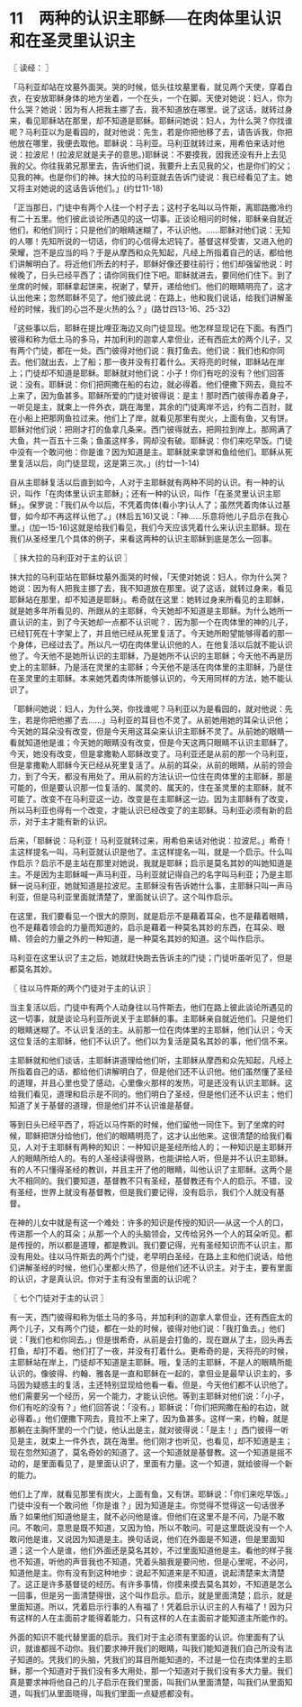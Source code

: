 # 11　两种的认识主耶稣──在肉体里认识和在圣灵里认识主



〖 读经： 〗

「马利亚却站在坟墓外面哭。哭的时候，低头往坟墓里看，就见两个天使，穿着白衣，在安放耶稣身体的地方坐着，一个在头，一个在脚。天使对她说：妇人，你为什么哭？她说：因为有人把我主挪了去，我不知道放在哪里。说了这话，就转过身来，看见耶稣站在那里，却不知道是耶稣。耶稣问她说：妇人，为什么哭？你找谁呢？马利亚以为是看园的，就对他说：先生，若是你把他移了去，请告诉我，你把他放在哪里，我便去取他。耶稣说：马利亚。马利亚就转过来，用希伯来话对他说：拉波尼！(拉波尼就是夫子的意思。)耶稣说：不要摸我，因我还没有升上去见我的父。你往我弟兄那里去，告诉他们说，我要升上去见我的父，也是你们的父；见我的神。也是你们的神。抹大拉的马利亚就去告诉门徒说：我已经看见了主。她又将主对她说的这话告诉他们。」(约廿11-18)

「正当那日，门徒中有两个人往一个村子去；这村子名叫以马忤斯，离耶路撒冷约有二十五里。他们彼此谈论所遇见的这一切事。正谈论相问的时候，耶稣亲自就近他们，和他们同行；只是他们的眼睛迷糊了，不认识他。……耶稣对他们说：无知的人哪！先知所说的一切话，你们的心信得太迟钝了。基督这样受害，又进入他的荣耀，岂不是应当的吗？于是从摩西和众先知起，凡经上所指着自己的话，都给他们讲解明白了。将近他们所去的村子，耶稣好像还要往前行；他们却强留他说：时候晚了，日头已经平西了；请你同我们住下吧。耶稣就进去，要同他们住下。到了坐席的时候，耶稣拿起饼来，祝谢了，擘开，递给他们。他们的眼睛明亮了，这才认出他来；忽然耶稣不见了。他们彼此说：在路上，他和我们说话，给我们讲解圣经的时候，我们的心岂不是火热的么？」(路廿四13-16、25-32)

「这些事以后，耶稣在提比哩亚海边又向门徒显现。他怎样显现记在下面。有西门彼得和称为低土马的多马，并加利利的迦拿人拿但业，还有西庇太的两个儿子，又有两个门徒，都在一处。西门彼得对他们说：我打鱼去。他们说：我们也和你同去。他们就出去，上了船；那一夜并没有打着什么。天将亮的时候，耶稣站在岸上；门徒却不知道是耶稣。耶稣就对他们说：小子！你们有吃的没有？他们回答说：没有。耶稣说：你们把网撒在船的右边，就必得着。他们便撒下网去，竟拉不上来了，因为鱼甚多。耶稣所爱的门徒对彼得说：是主！那时西门彼得赤着身子，一听见是主，就束上一件外衣，跳在海里，其余的门徒离岸不远，约有二百肘，就在小船上把那网鱼拉过来。他们上了岸，就看见那里有炭火，上面有鱼，又有饼。耶稣对他们说：把刚才打的鱼拿几条来。西门彼得就去，把网拉到岸上。那网满了大鱼，共一百五十三条；鱼虽这样多，网却没有破。耶稣说：你们来吃早饭。门徒中没有一个敢问他：你是谁？因为知道是主。耶稣就来拿饼和鱼给他们。耶稣从死里复活以后，向门徒显现，这是第三次。」(约廿一1-14)

自从主耶稣复活以后直到如今，人对于主耶稣就有两种不同的认识。有一种的认识，叫作「在肉体里认识主耶稣」；还有一种的认识，叫作「在圣灵里认识主耶稣」。保罗说：「我们从今以后，不凭着肉体(看小字)认人了；虽然凭着肉体认过基督，如今却不再这样认他了。」(林后五16)又说：「神……乐意将他儿子启示在我心里。」(加一15-16)这就是给我们看见，我们今天应该凭着什么来认识主耶稣。现在我们从圣经里几个具体的例子，来看这两种的认识主耶稣到底是怎么一回事。



〖 抹大拉的马利亚对于主的认识 〗

抹大拉的马利亚站在耶稣坟墓外面哭的时候，「天使对她说：妇人，你为什么哭？她说：因为有人把我主挪了去，我不知道放在那里。说了这话，就转过身来，看见耶稣站在那里，却不知道是耶稣」。希奇就在这里：她转过身来所看见的主耶稣，就是她多年所看见的、所跟从的主耶稣，今天她却不知道是主耶稣。为什么她所一直认识的主，到了今天她却一点都不认识呢？．因为那一个在肉体里的神的儿子，已经钉死在十字架上了，并且他已经从死里复活了。今天她所盼望能够得着的那一个身体，已经过去了。所以凡一切在肉体里认识他的人，在他复活以后就不能认识他了。今天他不是她所认识的主耶稣，乃是她所不认识的主耶稣；今天他不再是历史上的主耶稣，乃是活在灵里的主耶稣；今天他不是活在肉体里的主耶稣，乃是住在圣灵里的主耶稣。本来她凭着肉体所能够认识的，今天用同样的方法，她不能认识了。

「耶稣问她说：妇人，为什么哭，你找谁呢？马利亚以为是看园的，就对他说：先生，若是你把他挪了去……」马利亚的耳目也不灵了。从前她用她的耳朵认识他；今天她的耳朵没有改变，但是今天用这耳朵来认识主耶稣不灵了。从前她的眼睛一看就知道他是谁；今天她的眼睛没有改变，但是今天这两只眼睛不认识主耶稣了。今天，她没有改变，但是拿撒勒人耶稣改变了。马利亚还是从前的那一个马利亚，但是拿撒勒人耶稣今天已经从死里复活了。从前的耳朵，从前的眼睛，从前的领会力，到了今天，都没有用处了。用从前的方法认识一位住在肉体里的主耶稣，那是可能的，但是要认识那一位复活的、属灵的、属天的，住在圣灵里的主耶稣，就不可能了。改变不在马利亚这一边，改变是在主耶稣这一边。因为主耶稣有了改变，所以马利亚也得有一个改变，才能认识已经改变了的主耶稣。马利亚必须有新的启示，对于主才能有新的认识。

后来，「耶稣说：马利亚！马利亚就转过来，用希伯来话对他说：拉波尼。」希奇！主这样提名一叫，马利亚就认识是他了。主这样提名一叫，就是一个启示。什么叫作启示？启示不是主站在那里对她说，我就是耶稣；启示是莫名其妙的叫她知道是主。不是因为主耶稣喊一声马利亚，马利亚就记得自己的名字叫马利亚；乃是主耶稣一说马利亚，她就知道是拉波尼。主耶稣没有告诉她什么事，主耶稣只叫一声马利亚，但是马利亚里面就清楚了，里面就认识了。这个叫作启示。

在这里，我们要看见一个很大的原则，就是启示不是藉着耳朵，也不是藉着眼睛，也不是藉着领会的力量而知道的，启示是藉着一种莫名其妙的东西，在耳朵、眼睛、领会的力量之外的一种知道，是一种莫名其妙的知道。这个叫作启示。

马利亚在这里认识了主之后，她就赶快跑去告诉主的门徒；门徒听虽听见了，但是都莫名其妙。



〖 往以马忤斯的两个门徒对于主的认识 〗

当主复活以后，门徒中有两个人动身往以马忤斯去，他们在路上彼此谈论所遇见的这一切事，就是谈论马利亚所说关于主耶稣的事。主耶稣亲自就近他们。只是他们的眼睛迷糊了。不认识复活的主。从前那一位在肉体里的主耶稣，他们认识；今天这位复活的主耶稣，他们不认识了。他们以为复活是莫名其妙的事，他们信不来。

主耶稣就和他们谈话，主耶稣讲道理给他们听，主耶稣从摩西和众先知起，凡经上所指着自己的话，都给他们讲解明白了，但是他们还不认识他。他们虽然懂了圣经的道理，并且心里也受了感动，心里像火那样的发热，可是还没有认识主耶稣。这给我们看见，道理和启示是不同的。他们明白了圣经，但是他们还不认识主；他们知道了关于基督的道理，但是他们并不认识谁是基督。

等到日头已经平西了，将近以马忤斯的时候，他们留他一同住下。到了坐席的时候，耶稣把饼分给他们，他们的眼睛明亮了，这才认出他来。这很清楚的给我们看见，人对于主耶稣有两种的知识：一种知识是圣经所给人的；一种知识是主耶稣开人的眼睛所给人的。有的人圣经读得很熟，也能讲给人听，但是并不认识主耶稣。有的人不只懂得圣经的教训，并且主开了他的眼睛，叫他认识了主耶稣。这两个是大不相同的。我们要知道，基督教不只有圣经，基督教还有个人的启示。不错，没有圣经，世界上就没有基督教，但是我们要记得，没有启示，我们个人就没有基督。

在神的儿女中就是有这一个难处：许多的知识是传授的知识──从这一个人的口，传进那一个人的耳朵；从那一个人的头脑领会，又传给另外一个人的耳朵听见。都是传授的，所以都是道理，都是教训。我们要记得，光有圣经知识而不认识主，那没有用处。往以马忤斯去的两个门徒，老早明白圣经，在路上主和他们说话，给他们讲解圣经的时候，他们心里都火热了，但是他们还不认识主。对于主，要有里面的认识，才是真认识。你对于主有没有里面的认识呢？



〖 七个门徒对于主的认识 〗

有一天，西门彼得和称为低土马的多马，并加利利的迦拿人拿但业，还有西庇太的两个儿子，又有两个门徒，都在一处的时候，彼得对他们说：「我打鱼去。」他们说：「我们也和你同去。」但是很希奇，从前是会打鱼的，现在跟从了主，回头再去打鱼，却打不着。他们打了一夜，并没有打着什么。更希奇的是，天将亮的时候，主耶稣站在岸上，门徒却不知道是主耶稣。哦，复活的主耶稣，不是人的眼睛所能认识的。像彼得、约翰、雅各是一直和耶稣在一起的，拿但业是最早认识主的，多马因为疑惑主的复活，主还特别显现给他看一看。但是，今天他们都不认识他了。他们需要另一个经历，另一个能力，才能认识他。等到主耶稣对他们说：「小子，你们有吃的没有？」他们回答说：「没有。」耶稣说：「你们把网撒在船的右边，就必得着。」他们便撒下网去，竟拉不上来了，因为鱼甚多。这样一来，约翰，就是那躺在主胸怀里的一个门徒，他认出是主，就对彼得说：「是主！」西门彼得一听见是主，就束上一件外衣，跳在海里。他们刚才也听见，也看见，却不知道是主；现在忽然知道了，莫名奇妙的知道了。这一个知道就是基督教。这一个知道是摇不动的，是里面看见了，是里面认识了，里面有力量。这一个知道，就给彼得一个新的能力。

他们上了岸，就看见那里有炭火，上面有鱼，又有饼。耶稣说：「你们来吃早饭。」门徒中没有一个敢问他「你是谁？」因为知道是主。你觉得不觉得这一句话很矛盾？如果他们知道他是主，就不必问他是谁。但他们在这里不是不问，乃是不敢问。不敢问，意思是既不知道，又因为怕，所以不敢问。可是这里既说没有一个人敢问他是谁，又说因为知道是主。换句话说，他们在外面是不知道，但是里面知道；这一个人是谁，他们外面还是莫名其妙，不过里面知道他是主。看他的样子我也不知道，听他的声音我也不知道，凭着头脑我是要问他，但是心里呢，不必问，知道他是主。你有没有到这种地步：说起不知道来是不知道，说起清楚来太清楚了。这正是许多基督徒的经历。有许多事情，你摸来摸去莫名其妙，不知道是怎么一回事，但是另一面清楚得很，这个叫作启示。启示，就是里面清楚；启示，就是里面知道。所以，凭着启示行事的人有福了！凭着启示认识主的人有福了！因为只有这样的人在主面前才能得着能力，只有这样的人在主面前才能知道主所能作的。

外面的知识不能代替里面的启示。我们对于主必须有里面的认识。你里面有了认识，就谁都摇不动你。我们要求神开我们的眼睛，叫我们能知道我们自己所没有法子知道的。凭我们的头脑，凭我们的耳目所能知道的，不过是一位在肉体里的主耶稣，那一个知道对于我们没有多大用处，那一个知道对于我们没有多大力量。我们真是要求神将他自己的儿子启示在我们里面，叫我们从里面清楚，叫我们从里面知道，叫我们从里面晓得，叫我们里面一点疑惑都没有。

